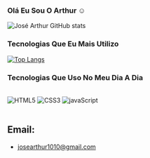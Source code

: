 ### Olá Eu Sou O Arthur ☺️

![José Arthur GitHub stats](https://github-readme-stats.vercel.app/api?username=Arthur129&show_icons=true&theme=radical)

### Tecnologias Que Eu Mais Utilizo

[![Top Langs](https://github-readme-stats.vercel.app/api/top-langs/?username=Arthur129&exclude_repo=github-readme-stats,anuraghazra.github.io)](https://github.com/anuraghazra/github-readme-stats)

### Tecnologias Que Uso No Meu Dia A Dia

<div style="display: inline_block"><br/>
<img aling="center" alt="HTML5" src="https://img.shields.io/badge/HTML5-E34F26?style=for-the-badge&logo=html5&logoColor=white" />
<img aling="center" alt="CSS3" src="https://img.shields.io/badge/CSS3-1572B6?style=for-the-badge&logo=css3&logoColor=white" />
<img aling="center" alt="javaScript" src="https://img.shields.io/badge/JavaScript-F7DF1E?style=for-the-badge&logo=javascript&logoColor=black" />
<div/><br/>

## Email:
- josearthur1010@gmail.com
